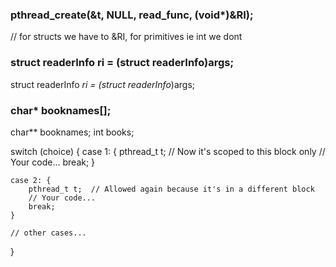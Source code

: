 ### pthread_create(&t, NULL, read_func, (void*)&RI);
// for structs we have to &RI, for primitives ie int we dont

### struct readerInfo ri = (struct readerInfo)args;
struct readerInfo *ri = (struct readerInfo*)args;

### char* booknames[];
char** booknames;
int books;

switch (choice) {
    case 1: {
        pthread_t t;  // Now it's scoped to this block only
        // Your code...
        break;
    }

    case 2: {
        pthread_t t;  // Allowed again because it's in a different block
        // Your code...
        break;
    }

    // other cases...
}